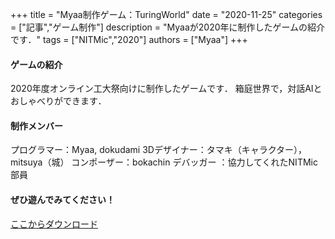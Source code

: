 +++
title = "Myaa制作ゲーム：TuringWorld"
date = "2020-11-25"
categories = ["記事","ゲーム制作"]
description = "Myaaが2020年に制作したゲームの紹介です．"
tags = ["NITMic","2020"]
authors = ["Myaa"]
+++


#### ゲームの紹介

2020年度オンライン工大祭向けに制作したゲームです．
箱庭世界で，対話AIとおしゃべりができます．

#### 制作メンバー

プログラマー：Myaa, dokudami
3Dデザイナー：タマキ（キャラクター），mitsuya（城）
コンポーザー：bokachin
デバッガー  ：協力してくれたNITMic部員

#### ぜひ遊んでみてください！

[ここからダウンロード](https://drive.google.com/drive/folders/1il2121hAQo9U1wKq7NttunnjEz5uOQjh?usp=sharing)


